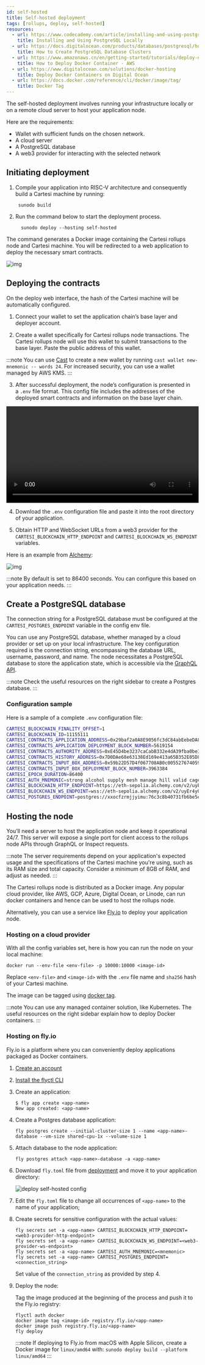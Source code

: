 ```yaml
---
id: self-hosted
title: Self-hosted deployment
tags: [rollups, deploy, self-hosted]
resources:
  - url: https://www.codecademy.com/article/installing-and-using-postgresql-locally
    title: Installing and Using PostgreSQL Locally
  - url: https://docs.digitalocean.com/products/databases/postgresql/how-to/create/
    title: How to Create PostgreSQL Database Clusters
  - url: https://www.amazonaws.cn/en/getting-started/tutorials/deploy-docker-containers/
    title: How to Deploy Docker Container - AWS
  - url: https://www.digitalocean.com/solutions/docker-hosting
    title: Deploy Docker Containers on Digital Ocean
  - url: https://docs.docker.com/reference/cli/docker/image/tag/
    title: Docker Tag
---
```


The self-hosted deployment involves running your infrastructure locally or on a remote cloud server to host your application node.

Here are the requirements:

- Wallet with sufficient funds on the chosen network.
- A cloud server
- A PostgreSQL database
- A web3 provider for interacting with the selected network

## Initiating deployment

1. Compile your application into RISC-V architecture and consequently build a Cartesi machine by running:

   ```
    sunodo build
   ```

2. Run the command below to start the deployment process.

   ```
     sunodo deploy --hosting self-hosted
   ```

The command generates a Docker image containing the Cartesi rollups node and Cartesi machine. You will be redirected to a web application to deploy the necessary smart contracts.

![img](../../static/img/v1.3/deploy.png)

## Deploying the contracts

On the deploy web interface, the hash of the Cartesi machine will be automatically configured.

1. Connect your wallet to set the application chain’s base layer and deployer account.

2. Create a wallet specifically for Cartesi rollups node transactions. The Cartesi rollups node will use this wallet to submit transactions to the base layer. Paste the public address of this wallet.

:::note
You can use [Cast](https://book.getfoundry.sh/reference/cast/cast-wallet-new-mnemonic) to create a new wallet by running `cast wallet new-mnemonic -- words 24`. For increased security, you can use a wallet managed by AWS KMS.
:::

3. After successful deployment, the node’s configuration is presented in a `.env` file format. This config file includes the addresses of the deployed smart contracts and information on the base layer chain.

<video width="100%" controls>
    <source src="/videos/deploysuccess.mp4" type="video/mp4" />
    Your browser does not support video tags.
</video>

4. Download the `.env` configuration file and paste it into the root directory of your application.

5. Obtain HTTP and WebSocket URLs from a web3 provider for the `CARTESI_BLOCKCHAIN_HTTP_ENDPOINT` and `CARTESI_BLOCKCHAIN_WS_ENDPOINT` variables.

Here is an example from [Alchemy](https://dashboard.alchemy.com/):

![img](../../static/img/v1.3/alchemy.png)

:::note
By default is set to 86400 seconds. You can configure this based on your application needs.
:::

## Create a PostgreSQL database

The connection string for a PostgreSQL database must be configured at the `CARTESI_POSTGRES_ENDPOINT` variable in the config env file.

You can use any PostgreSQL database, whether managed by a cloud provider or set up on your local infrastructure. The key configuration required is the connection string, encompassing the database URL, username, password, and name. The node necessitates a PostgreSQL database to store the application state, which is accessible via the [GraphQL API](../core-concepts/rollup-http-api/graphql/basics.md).

:::note
Check the useful resources on the right sidebar to create a Postgres database.
:::


### Configuration sample

Here is a sample of a complete `.env` configuration file:

```bash
CARTESI_BLOCKCHAIN_FINALITY_OFFSET=1
CARTESI_BLOCKCHAIN_ID=11155111
CARTESI_CONTRACTS_APPLICATION_ADDRESS=0x29baf2a0A8E9056fc3dC84abEebeDA81d65B91eB
CARTESI_CONTRACTS_APPLICATION_DEPLOYMENT_BLOCK_NUMBER=5619154
CARTESI_CONTRACTS_AUTHORITY_ADDRESS=0xE45D4be3237caCabB332e4dA39fba0be3D796934
CARTESI_CONTRACTS_HISTORY_ADDRESS=0x7D0DAe68e63138Ed169e413a65B352E05D844883
CARTESI_CONTRACTS_INPUT_BOX_ADDRESS=0x59b22D57D4f067708AB0c00552767405926dc768
CARTESI_CONTRACTS_INPUT_BOX_DEPLOYMENT_BLOCK_NUMBER=3963384
CARTESI_EPOCH_DURATION=86400
CARTESI_AUTH_MNEMONIC=strong alcohol supply mesh manage hill valid cage such item random diamond
CARTESI_BLOCKCHAIN_HTTP_ENDPOINT=https://eth-sepolia.alchemy.com/v2/uyEr4yOnUduAxKwUVgYB-bpDR749lkw0
CARTESI_BLOCKCHAIN_WS_ENDPOINT=wss://eth-sepolia.alchemy.com/v2/uyEr4yOnUduAxKwUVgYB-bpDR749lkw0
CARTESI_POSTGRES_ENDPOINT=postgres://xxocfzrmjjyimu:76c3c8b40731fb6be5eb0f7cfad26bd3bf7fd2dc15b1d29e9b1e94c97d26afd0@ec2-18-213-181-126.compute-1.amazonaws.com:5432/d10b3lm0kbqe16

```

## Hosting the node

You’ll need a server to host the application node and keep it operational 24/7. This server will expose a single port for client access to the rollups node APIs through GraphQL or Inspect requests.

:::note
The server requirements depend on your application's expected usage and the specifications of the Cartesi machine you're using, such as its RAM size and total capacity. Consider a minimum of 8GB of RAM, and adjust as needed.
:::

The Cartesi rollups node is distributed as a Docker image. Any popular cloud provider, like AWS, GCP, Azure, Digital Ocean, or Linode, can run docker containers and hence can be used to host the rollups node.

Alternatively, you can use a service like [Fly.io](https://fly.io/) to deploy your application node.

### Hosting on a cloud provider

With all the config variables set, here is how you can run the node on your local machine:

```
docker run --env-file <env-file> -p 10000:10000 <image-id>
```

Replace `<env-file>` and `<image-id>` with the `.env` file name and `sha256` hash of your Cartesi machine.

The image can be tagged using [docker tag](https://docs.docker.com/reference/cli/docker/image/tag/).

:::note
You can use any managed container solution, like Kubernetes. The useful resources on the right sidebar explain how to deploy Docker containers.
:::

### Hosting on fly.io

Fly.io is a platform where you can conveniently deploy applications packaged as Docker containers.

1. [Create an account ](https://fly.io/docs/hands-on/sign-up-sign-in/)

1. [Install the flyctl CLI](https://fly.io/docs/hands-on/install-flyctl/)

1. Create an application:

   ```shell
   $ fly app create <app-name>
   New app created: <app-name>
   ```

1. Create a Postgres database application:

   ```shell
   fly postgres create --initial-cluster-size 1 --name <app-name>-database --vm-size shared-cpu-1x --volume-size 1
   ```

1. Attach database to the node application:

   ```shell
   fly postgres attach <app-name>-database -a <app-name>
   ```

1. Download `fly.toml` file from [deployment](#deploying-the-contracts) and move it to your application directory:

   ![deploy self-hosted config](../../static/img/v1.3/fly.png)

1. Edit the `fly.toml` file to change all occurrences of `<app-name>` to the name of your application;

1. Create secrets for sensitive configuration with the actual values:

   ```shell
   fly secrets set -a <app-name> CARTESI_BLOCKCHAIN_HTTP_ENDPOINT=<web3-provider-http-endpoint>
   fly secrets set -a <app-name> CARTESI_BLOCKCHAIN_WS_ENDPOINT=<web3-provider-ws-endpoint>
   fly secrets set -a <app-name> CARTESI_AUTH_MNEMONIC=<mnemonic>
   fly secrets set -a <app-name> CARTESI_POSTGRES_ENDPOINT=<connection_string>
   ```

   Set value of the `connection_string` as provided by step 4.

1. Deploy the node:

   Tag the image produced at the beginning of the process and push it to the Fly.io registry:

   ```shell
   flyctl auth docker
   docker image tag <image-id> registry.fly.io/<app-name>
   docker image push registry.fly.io/<app-name>
   fly deploy
   ```

   :::note
   If deploying to Fly.io from macOS with Apple Silicon, create a Docker image for `linux/amd64` with: `sunodo deploy build --platform linux/amd64`
   :::
